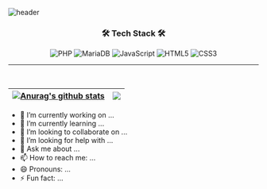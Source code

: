 ![header](https://capsule-render.vercel.app/api?type=rounded&color=gradient&height=300&section=header&text=BonduSeo%20&fontSize=90&desc=%20GitHub%20&fontAlign=30&descAlign=30&descAlignY=65&animation=twinkling)
<br>

<h3 align="center"><b>🛠 Tech Stack 🛠</b></h3>
<p align="center">
<img alt="PHP" src ="https://img.shields.io/badge/PHP-777BB4.svg?&style=flat-square&logo=PHP&logoColor=white"/>
<img alt="MariaDB" src ="https://img.shields.io/badge/MariaDB-003545.svg?&style=flat-square&logo=MariaDB&logoColor=white"/>
<img alt="JavaScript" src="https://img.shields.io/badge/JavaScript-F7DF1E?style=flat-square&logo=javascript&logoColor=black">
<img alt="HTML5" src="https://img.shields.io/badge/HTML5-E34F26?style=flat-square&logo=html5&logoColor=white">
<img alt="CSS3" src="https://img.shields.io/badge/CSS-1572B6?style=flat-square&logo=css3&logoColor=white">
 </p>

*** 



 <br>

| <a href="https://github.com/anuraghazra/github-readme-stats"><img align="center" src="https://github-readme-stats.vercel.app/api?username=Sj506&show_icons=true&include_all_commits=true&theme=flag-india&hide_border=true" alt="Anurag's github stats" /></a> | <a href="https://github.com/anuraghazra/github-readme-stats"><img align="center" src="https://github-readme-stats.vercel.app/api/top-langs/?username=Imperator-augus&layout=compact&theme=flag-india&hide_border=true" /></a> |
| ------------- | ------------- |

- 🔭 I’m currently working on ...
- 🌱 I’m currently learning ...
- 👯 I’m looking to collaborate on ...
- 🤔 I’m looking for help with ...
- 💬 Ask me about ...
- 📫 How to reach me: ...
- 😄 Pronouns: ...
- ⚡ Fun fact: ...

